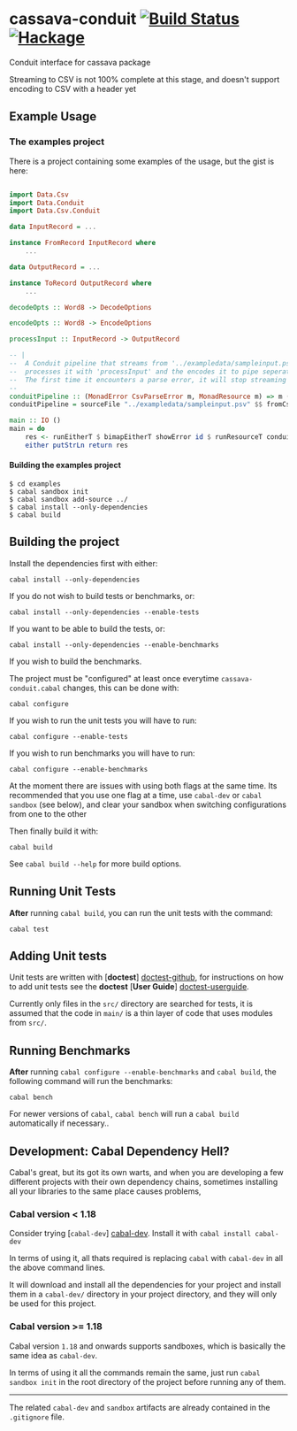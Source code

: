 # cassava-conduit [![Build Status](https://img.shields.io/travis/domdere/cassava-conduit.svg?style=flat)](https://travis-ci.org/domdere/cassava-conduit) [![Hackage](https://img.shields.io/hackage/v/cassava-conduit.svg?style=flat)](https://hackage.haskell.org/package/cassava-conduit)

Conduit interface for cassava package

Streaming to CSV is not 100% complete at this stage, and doesn't support encoding to CSV with a header yet

## Example Usage

### The examples project

There is a project containing some examples of the usage, but the gist is here:

``` Haskell

import Data.Csv
import Data.Conduit
import Data.Csv.Conduit

data InputRecord = ...

instance FromRecord InputRecord where
    ...

data OutputRecord = ...

instance ToRecord OutputRecord where
    ...

decodeOpts :: Word8 -> DecodeOptions

encodeOpts :: Word8 -> EncodeOptions

processInput :: InputRecord -> OutputRecord

-- |
--  A Conduit pipeline that streams from '../exampledata/sampleinput.psv', decodes it from a pipe seperated format,
--  processes it with 'processInput' and the encodes it to pipe seperated format and streams it out to '../exampledata/sampleoutput.psv'
--  The first time it encounters a parse error, it will stop streaming and return the error, dropping any decoded records that came through in that batch also...
--
conduitPipeline :: (MonadError CsvParseError m, MonadResource m) => m ()
conduitPipeline = sourceFile "../exampledata/sampleinput.psv" $$ fromCsv (decodeOpts $ fromIntegral $ ord '|') HasHeader =$= map processInput =$= toCsv (encodeOpts $ fromIntegral $ ord '|') =$= sinkFile "../exampledata/sampleoutput.psv"

main :: IO ()
main = do
    res <- runEitherT $ bimapEitherT showError id $ runResourceT conduitPipeline
    either putStrLn return res
```

#### Building the examples project

```
$ cd examples
$ cabal sandbox init
$ cabal sandbox add-source ../
$ cabal install --only-dependencies
$ cabal build
```

## Building the project

Install the dependencies first with either:

    cabal install --only-dependencies

If you do not wish to build tests or benchmarks, or:

    cabal install --only-dependencies --enable-tests

If you want to be able to build the tests, or:

    cabal install --only-dependencies --enable-benchmarks

If you wish to build the benchmarks.

The project must be "configured" at least once everytime `cassava-conduit.cabal` changes, this can be done with:

    cabal configure

If you wish to run the unit tests you will have to run:

    cabal configure --enable-tests

If you wish to run benchmarks you will have to run:

    cabal configure --enable-benchmarks

At the moment there are issues with using both flags at the same time.  Its recommended that you use one flag at a time, use `cabal-dev` or `cabal sandbox` 
(see below), and clear your sandbox when switching configurations from one to the other

Then finally build it with:

    cabal build

See `cabal build --help` for more build options.

## Running Unit Tests

**After** running `cabal build`, you can run the unit tests with the command:

    cabal test

## Adding Unit tests

Unit tests are written with [**doctest**] [doctest-github], for instructions on how to add unit tests
see the **doctest** [**User Guide**] [doctest-userguide].

Currently only files in the `src/` directory are searched for tests, it is assumed that the code in `main/`
is a thin layer of code that uses modules from `src/`.

## Running Benchmarks

**After** running `cabal configure --enable-benchmarks` and `cabal build`, the following command will run the benchmarks:

    cabal bench

For newer versions of `cabal`, `cabal bench` will run a `cabal build` automatically if necessary..

## Development: Cabal Dependency Hell?

Cabal's great, but its got its own warts, and when you are developing a few different projects with their own dependency chains, sometimes installing all your libraries to the same place causes problems,

### Cabal version < 1.18

Consider trying [`cabal-dev`] [cabal-dev].  Install it with `cabal install cabal-dev`

In terms of using it, all thats required is replacing `cabal` with `cabal-dev` in all the above command lines.

It will download and install all the dependencies for your project and install them in a `cabal-dev/` directory in your project directory, and they will only be used for this project.

### Cabal version >= 1.18

Cabal version `1.18` and onwards supports sandboxes, which is basically the same idea as `cabal-dev`.

In terms of using it all the commands remain the same, just run `cabal sandbox init` in the root directory of the project before running any of them.

------

The related `cabal-dev` and `sandbox` artifacts are already contained in the `.gitignore` file.

[cabal-dev]: https://github.com/creswick/cabal-dev "creswick/cabal-dev on GitHub.com"
[doctest-github]: https://github.com/sol/doctest-haskell "sol/doctest-haskell on GitHub.com"
[doctest-userguide]: https://github.com/sol/doctest-haskell/blob/master/README.markdown#usage "doctest Usage Guide"
